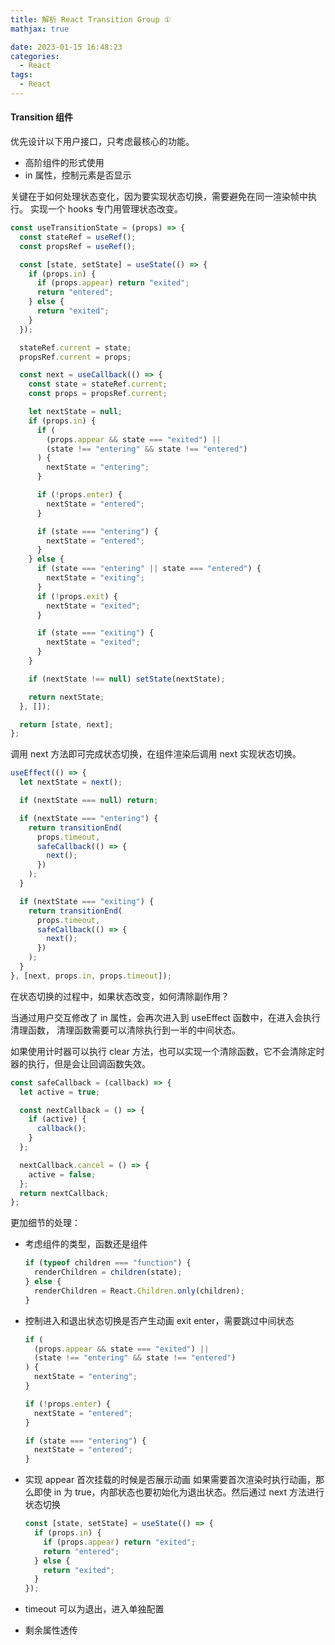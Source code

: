 ```yaml
---
title: 解析 React Transition Group ①
mathjax: true

date: 2023-01-15 16:48:23
categories:
  - React
tags:
  - React
---
```


#### Transition 组件

优先设计以下用户接口，只考虑最核心的功能。

- 高阶组件的形式使用
- in 属性，控制元素是否显示

关键在于如何处理状态变化，因为要实现状态切换，需要避免在同一渲染帧中执行。 实现一个 hooks 专门用管理状态改变。

```js
const useTransitionState = (props) => {
  const stateRef = useRef();
  const propsRef = useRef();

  const [state, setState] = useState(() => {
    if (props.in) {
      if (props.appear) return "exited";
      return "entered";
    } else {
      return "exited";
    }
  });

  stateRef.current = state;
  propsRef.current = props;

  const next = useCallback(() => {
    const state = stateRef.current;
    const props = propsRef.current;

    let nextState = null;
    if (props.in) {
      if (
        (props.appear && state === "exited") ||
        (state !== "entering" && state !== "entered")
      ) {
        nextState = "entering";
      }

      if (!props.enter) {
        nextState = "entered";
      }

      if (state === "entering") {
        nextState = "entered";
      }
    } else {
      if (state === "entering" || state === "entered") {
        nextState = "exiting";
      }
      if (!props.exit) {
        nextState = "exited";
      }

      if (state === "exiting") {
        nextState = "exited";
      }
    }

    if (nextState !== null) setState(nextState);

    return nextState;
  }, []);

  return [state, next];
};
```

调用 next 方法即可完成状态切换，在组件渲染后调用 next 实现状态切换。

```js
useEffect(() => {
  let nextState = next();

  if (nextState === null) return;

  if (nextState === "entering") {
    return transitionEnd(
      props.timeout,
      safeCallback(() => {
        next();
      })
    );
  }

  if (nextState === "exiting") {
    return transitionEnd(
      props.timeout,
      safeCallback(() => {
        next();
      })
    );
  }
}, [next, props.in, props.timeout]);
```

在状态切换的过程中，如果状态改变，如何清除副作用？

当通过用户交互修改了 in 属性，会再次进入到 useEffect 函数中，在进入会执行清理函数， 清理函数需要可以清除执行到一半的中间状态。

如果使用计时器可以执行 clear 方法，也可以实现一个清除函数，它不会清除定时器的执行，但是会让回调函数失效。

```js
const safeCallback = (callback) => {
  let active = true;

  const nextCallback = () => {
    if (active) {
      callback();
    }
  };

  nextCallback.cancel = () => {
    active = false;
  };
  return nextCallback;
};
```

更加细节的处理：

- 考虑组件的类型，函数还是组件

  ```js
  if (typeof children === "function") {
    renderChildren = children(state);
  } else {
    renderChildren = React.Children.only(children);
  }
  ```

- 控制进入和退出状态切换是否产生动画 exit enter，需要跳过中间状态

  ```js
  if (
    (props.appear && state === "exited") ||
    (state !== "entering" && state !== "entered")
  ) {
    nextState = "entering";
  }

  if (!props.enter) {
    nextState = "entered";
  }

  if (state === "entering") {
    nextState = "entered";
  }
  ```

- 实现 appear 首次挂载的时候是否展示动画
  如果需要首次渲染时执行动画，那么即使 in 为 true，内部状态也要初始化为退出状态。然后通过 next 方法进行状态切换

  ```js
  const [state, setState] = useState(() => {
    if (props.in) {
      if (props.appear) return "exited";
      return "entered";
    } else {
      return "exited";
    }
  });
  ```

- timeout 可以为退出，进入单独配置
- 剩余属性透传
